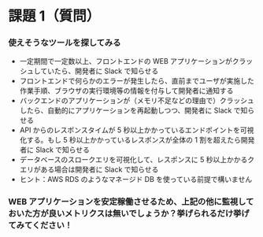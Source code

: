 # 課題 1（質問）

### 使えそうなツールを探してみる

- 一定期間で一定数以上、フロントエンドの WEB アプリケーションがクラッシュしていたら、開発者に Slack で知らせる
- フロントエンドで何らかのエラーが発生したら、直前までユーザが実施した作業手順、ブラウザの実行環境等の情報を付与して開発者に通知する
- バックエンドのアプリケーションが（メモリ不足などの理由で）クラッシュしたら、自動的にアプリケーションを再起動しつつ、開発者に Slack で知らせる
- API からのレスポンスタイムが 5 秒以上かかっているエンドポイントを可視化する。もし 5 秒以上かかっているレスポンスが全体の 1 割を超えたら開発者に Slack で知らせる
- データベースのスロークエリを可視化して、レスポンスに 5 秒以上かかるクエリがある場合は開発者に Slack で知らせる
- ヒント：AWS RDS のようなマネージド DB を使っている前提で構いません

### WEB アプリケーションを安定稼働させるため、上記の他に監視しておいた方が良いメトリクスは無いでしょうか？挙げられるだけ挙げてみてください！

